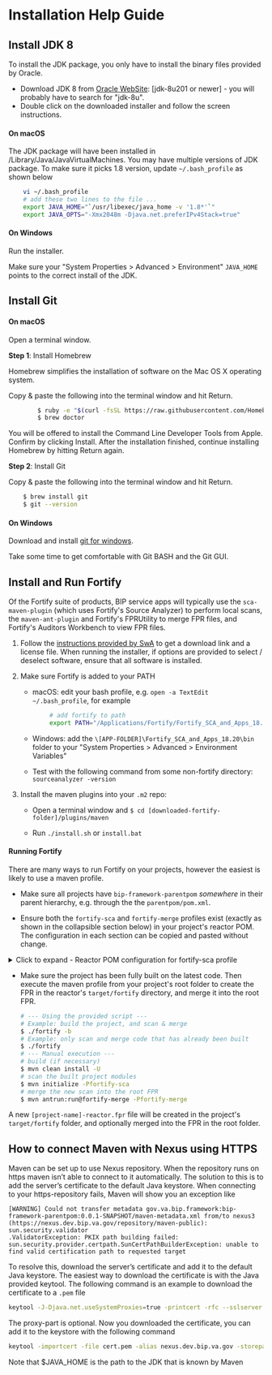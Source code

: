 # Installation Help Guide

## Install JDK 8

To install the JDK package, you only have to install the binary files provided by Oracle.

* Download JDK 8 from [Oracle WebSite](https://www.oracle.com/technetwork/java/javase/downloads/index.html): [jdk-8u201 or newer] - you will probably have to search for "jdk-8u".
* Double click on the downloaded installer and follow the screen instructions.

#### On macOS

The JDK package will have been installed in /Library/Java/JavaVirtualMachines. You may have multiple versions of JDK package. To make sure it picks 1.8 version, update `~/.bash_profile` as shown below
```bash
	vi ~/.bash_profile
	# add these two lines to the file ...
	export JAVA_HOME="`/usr/libexec/java_home -v '1.8*'`"
	export JAVA_OPTS="-Xmx2048m -Djava.net.preferIPv4Stack=true"
```

#### On Windows

Run the installer.

Make sure your "System Properties > Advanced > Environment" `JAVA_HOME` points to the correct install of the JDK.

## Install Git

#### On macOS

Open a terminal window.

**Step 1**: Install Homebrew

Homebrew simplifies the installation of software on the Mac OS X operating system.

Copy & paste the following into the terminal window and hit Return.
```bash
		$ ruby -e "$(curl -fsSL https://raw.githubusercontent.com/Homebrew/install/master/install)"
		$ brew doctor
```

You will be offered to install the Command Line Developer Tools from Apple. Confirm by clicking Install. After the installation finished, continue installing Homebrew by hitting Return again.

**Step 2**:  Install Git

Copy & paste the following into the terminal window and hit Return.
```bash
	$ brew install git
	$ git --version
```

#### On Windows

Download and install [git for windows](https://gitforwindows.org/).

Take some time to get comfortable with Git BASH and the Git GUI.

## Install and Run Fortify

Of the Fortify suite of products, BIP service apps will typically use the `sca-maven-plugin` (which uses Fortify's Source Analyzer) to perform local scans, the `maven-ant-plugin` and Fortify's FPRUtility to merge FPR files, and Fortify's Auditors Workbench to view FPR files.

1. Follow the [instructions provided by SwA](https://wiki.mobilehealth.va.gov/display/OISSWA/How+to+download+the+VA-Licensed+Fortify+software) to get a download link and a license file. When running the installer, if options are provided to select / deselect software, ensure that all software is installed.

2. Make sure Fortify is added to your PATH

	* macOS: edit your bash profile, e.g. `open -a TextEdit ~/.bash_profile`, for example
	```bash
			# add fortify to path
			export PATH="/Applications/Fortify/Fortify_SCA_and_Apps_18.20/bin:$PATH"
	```

	* Windows: add the `\[APP-FOLDER]\Fortify_SCA_and_Apps_18.20\bin` folder to your "System Properties > Advanced > Environment Variables"

	* Test with the following command from some non-fortify directory: `sourceanalyzer -version`

3. Install the maven plugins into your `.m2` repo:

	* Open a terminal window and `$ cd [downloaded-fortify-folder]/plugins/maven`

	* Run `./install.sh` or `install.bat`

#### Running Fortify

There are many ways to run Fortify on your projects, however the easiest is likely to use a maven profile.

* Make sure all projects have `bip-framework-parentpom` _somewhere_ in their parent hierarchy, e.g. through the the `parentpom/pom.xml`.

* Ensure both the `fortify-sca` and `fortify-merge` profiles exist (exactly as shown in the collapsible section below) in your project's reactor POM. The configuration in each section can be copied and pasted without change.

<details><summary>Click to expand - Reactor POM configuration for fortify-sca profile</summary>

```xml
	<profiles>
		<!--
			The fortify-sca profile runs the aggregate scan for all modules.
			If a project team believes that the fortify-sca profile requires ANY changes,
			please consult with the BIP Framework development team.
			Base Fortify requirements for all project modules are declared in bip-framework-parentpom.
		-->
		<profile>
			<id>fortify-sca</id>
			<activation>
				<activeByDefault>false</activeByDefault>
			</activation>
			<properties>
				<!-- Don't run tests from SCA - profile should be run as: "mvn install -P fortify-sca" -->
				<skipTests>true</skipTests>
				<skipITs>true</skipITs>
				<skipPerfTests>true</skipPerfTests>
			</properties>
			<build>
				<plugins>
					<plugin>
						<groupId>com.fortify.sca.plugins.maven</groupId>
						<artifactId>sca-maven-plugin</artifactId>
						<version>${sca-maven-plugin.version}</version>
						<executions>
							<execution>
								<id>fortify-sca-clean</id>
								<phase>${fortify.bind.phase}</phase>
								<goals>
									<goal>clean</goal>
								</goals>
								<configuration>
									<aggregate>true</aggregate>
								</configuration>
							</execution>
							<execution>
								<id>fortify-sca-translate</id>
								<phase>${fortify.bind.phase}</phase>
								<goals>
									<goal>translate</goal>
								</goals>
								<configuration>
									<!-- run scans against all reactor projects -->
									<aggregate>true</aggregate>
									<!-- exclude inttest and perftest, as they don't go to prod -->
									<excludes>**/bip-*-inttest/*,**/bip-*-perftest/*</excludes>
								</configuration>
							</execution>
							<execution>
								<id>fortify-sca-scan</id>
								<phase>${fortify.bind.phase}</phase>
								<goals>
									<goal>scan</goal>
								</goals>
								<configuration>
									<!-- run scans against all reactor projects -->
									<aggregate>true</aggregate>
									<!-- exclude inttest and perftest, as they don't go to prod -->
									<excludes>**/bip-*-inttest/*,**/bip-*-perftest/*</excludes>
								</configuration>
							</execution>
						</executions>
					</plugin>
				</plugins>
			</build>
		</profile>
		<profile>
			<id>fortify-merge</id>
			<activation>
				<activeByDefault>false</activeByDefault>
			</activation>
			<properties>
				<!-- Don't run tests from SCA - profile should be run as: "mvn install -P fortify-sca" -->
				<skipTests>true</skipTests>
				<skipITs>true</skipITs>
				<skipPerfTests>true</skipPerfTests>
			</properties>
			<build>
				<plugins>
					<plugin>
						<groupId>org.apache.maven.plugins</groupId>
						<artifactId>maven-antrun-plugin</artifactId>
						<!-- do not run on child modules, just on reactor -->
						<inherited>false</inherited>
						<dependencies>
							<!-- provides ANT branch tags (if/then/else) -->
							<dependency>
								<groupId>ant-contrib</groupId>
								<artifactId>ant-contrib</artifactId>
								<version>${ant-contrib.version}</version>
							</dependency>
						</dependencies>
						<executions>
							<execution>
								<id>fortify-merge</id>
								<goals>
									<goal>run</goal>
								</goals>
								<configuration>
									<tasks>
										<!-- add the ant tasks from ant-contrib -->
										<taskdef resource="net/sf/antcontrib/antcontrib.properties">
											<classpath refid="maven.dependency.classpath" />
										</taskdef>
										<echo>+++ Executing ANT target for Fortify copy/merge</echo>
										<echo>+++ Checking file availability of ${project.basedir}/${project.artifactId}.fpr</echo>
										<if>
											<available file="${project.basedir}/${project.artifactId}.fpr" />
											<then>
												<echo>+++ Found file: ${project.basedir}/${project.artifactId}.fpr</echo>
												<echo>+++ Executing Fortify merge operation with:</echo>
												<echo>      FPRUtility -merge</echo>
												<echo>        -project ${project.build.directory}/fortify/${project.artifactId}-${project.version}.fpr</echo>
												<echo>        -source ${project.basedir}/${project.artifactId}.fpr</echo>
												<echo>        -f ${project.basedir}/${project.artifactId}.fpr</echo>
												<exec executable="FPRUtility">
													<arg
														line="-merge -project ${project.build.directory}/fortify/${project.artifactId}-${project.version}.fpr -source ${project.basedir}/${project.artifactId}.fpr -f ${project.basedir}/${project.artifactId}.fpr" />
												</exec>
											</then>
											<else>
												<echo>+++ Not-found file: ${project.basedir}/${project.artifactId}.fpr</echo>
												<echo>+++ Executing file copy with:</echo>
												<echo>      copy</echo>
												<echo>        ${project.build.directory}/fortify/${project.artifactId}-${project.version}.fpr</echo>
												<echo>        ${project.basedir}/${project.artifactId}.fpr</echo>
												<copy file="${project.build.directory}/fortify/${project.artifactId}-${project.version}.fpr"
													tofile="${project.basedir}/${project.artifactId}.fpr" />
											</else>
										</if>
									</tasks>
								</configuration>
							</execution>
						</executions>
					</plugin>
				</plugins>
			</build>
		</profile>
	</profiles>
```

</details>

* Make sure the project has been fully built on the latest code. Then execute the maven profile from your project's root folder to create the FPR in the reactor's `target/fortify` directory, and merge it into the root FPR.

	```bash
	# --- Using the provided script ---
	# Example: build the project, and scan & merge 
	$ ./fortify -b
	# Example: only scan and merge code that has already been built
	$ ./fortify
	# --- Manual execution ---
	# build (if necessary)
	$ mvn clean install -U
	# scan the built project modules
	$ mvn initialize -Pfortify-sca
	# merge the new scan into the root FPR
	$ mvn antrun:run@fortify-merge -Pfortify-merge
	```

A new `[project-name]-reactor.fpr` file will be created in the project's `target/fortify` folder, and optionally merged into the FPR in the root folder.

## How to connect Maven with Nexus using HTTPS

Maven can be set up to use Nexus repository. When the repository runs on https maven isn’t able to connect to it automatically. The solution to this is to add the server’s certificate to the default Java keystore. When connecting to your https-repository fails, Maven will show you an exception like
```text
[WARNING] Could not transfer metadata gov.va.bip.framework:bip-framework-parentpom:0.0.1-SNAPSHOT/maven-metadata.xml from/to nexus3 (https://nexus.dev.bip.va.gov/repository/maven-public): sun.security.validator
.ValidatorException: PKIX path building failed: sun.security.provider.certpath.SunCertPathBuilderException: unable to find valid certification path to requested target
```

To resolve this, download the server’s certificate and add it to the default Java keystore. The easiest way to download the certificate is with the Java provided keytool. The following command is an example to download the certificate to a `.pem` file

```bash
keytool -J-Djava.net.useSystemProxies=true -printcert -rfc --sslserver \nexus.dev.bip.va.gov\:443 > cert.pem
```

The proxy-part is optional. Now you downloaded the certificate, you can add it to the keystore with the following command

```bash
keytool -importcert -file cert.pem -alias nexus.dev.bip.va.gov -storepass changeit -keystore $JAVA_HOME/jre/lib/security/cacerts`
```

Note that $JAVA_HOME is the path to the JDK that is known by Maven
